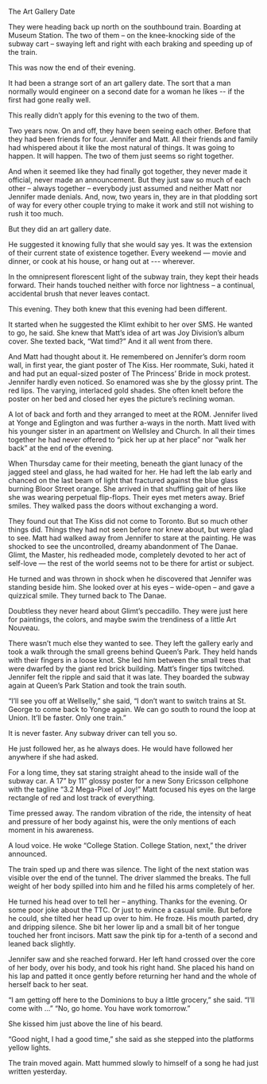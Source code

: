 The Art Gallery Date

They were heading back up north on the southbound train. Boarding at Museum Station. The two of them – on the knee-knocking side of the subway cart – swaying left and right with each braking and speeding up of the train.

This was now the end of their evening.

It had been a strange sort of an art gallery date. The sort that a man normally would engineer on a second date for a woman he likes -- if the first had gone really well.

This really didn’t apply for this evening to the two of them.

Two years now. On and off, they have been seeing each other. Before that they had been friends for four. Jennifer and Matt. All their friends and family had whispered about it like the most natural of things. It was going to happen. It will happen. The two of them just seems so right together.

And when it seemed like they had finally got together, they never made it official, never made an announcement. But they just saw so much of each other ­– always together – everybody just assumed and neither Matt nor Jennifer made denials. And, now, two years in, they are in that plodding sort of way for every other couple trying to make it work and still not wishing to rush it too much.

But they did an art gallery date.

He suggested it knowing fully that she would say yes. It was the extension of their current state of existence together. Every weekend — movie and dinner, or cook at his house, or hang out at --- wherever.

In the omnipresent florescent light of the subway train, they kept their heads forward. Their hands touched neither with force nor lightness – a continual, accidental brush that never leaves contact.

This evening. They both knew that this evening had been different.

It started when he suggested the Klimt exhibit to her over SMS. He wanted to go, he said. She knew that Matt’s idea of art was Joy Division’s album cover. She texted back, “Wat timd?” And it all went from there.

And Matt had thought about it. He remembered on Jennifer’s dorm room wall, in first year, the giant poster of The Kiss. Her roommate, Suki, hated it and had put an equal-sized poster of The Princess’ Bride in mock protest. Jennifer hardly even noticed. So enamored was she by the glossy print. The red lips. The varying, interlaced gold shades. She often knelt before the poster on her bed and closed her eyes the picture’s reclining woman.

A lot of back and forth and they arranged to meet at the ROM. Jennifer lived at Yonge and Eglington and was further a-ways in the north. Matt lived with his younger sister in an apartment on Wellsley and Church. In all their times together he had never offered to “pick her up at her place” nor “walk her back” at the end of the evening.

When Thursday came for their meeting, beneath the giant lunacy of the jagged steel and glass, he had waited for her. He had left the lab early and chanced on the last beam of light that fractured against the blue glass burning Bloor Street orange. She arrived in that shuffling gait of hers like she was wearing perpetual flip-flops. Their eyes met meters away. Brief smiles. They walked pass the doors without exchanging a word.

They found out that The Kiss did not come to Toronto. But so much other things did. Things they had not seen before nor knew about, but were glad to see. Matt had walked away from Jennifer to stare at the painting. He was shocked to see the uncontrolled, dreamy abandonment of The Danae. Glimt, the Master, his redheaded mode, completely devoted to her act of self-love — the rest of the world seems not to be there for artist or subject.

He turned and was thrown in shock when he discovered that Jennifer was standing beside him. She looked over at his eyes – wide-open – and gave a quizzical smile. They turned back to The Danae.

Doubtless they never heard about Glimt’s peccadillo. They were just here for paintings, the colors, and maybe swim the trendiness of a little Art Nouveau.

There wasn’t much else they wanted to see. They left the gallery early and took a walk through the small greens behind Queen’s Park. They held hands with their fingers in a loose knot. She led him between the small trees that were dwarfed by the giant red brick building. Matt’s finger tips twitched. Jennifer felt the ripple and said that it was late. They boarded the subway again at Queen’s Park Station and took the train south.

“I’ll see you off at Wellselly,” she said, “I don’t want to switch trains at St. George to come back to Yonge again. We can go south to round the loop at Union. It’ll be faster. Only one train.”

It is never faster. Any subway driver can tell you so.

He just followed her, as he always does. He would have followed her anywhere if she had asked.

For a long time, they sat staring straight ahead to the inside wall of the subway car. A 17” by 11” glossy poster for a new Sony Ericsson cellphone with the tagline “3.2 Mega-Pixel of Joy!” Matt focused his eyes on the large rectangle of red and lost track of everything.

Time pressed away. The random vibration of the ride, the intensity of heat and pressure of her body against his, were the only mentions of each moment in his awareness.

A loud voice. He woke “College Station. College Station, next,” the driver announced.

The train sped up and there was silence. The light of the next station was visible over the end of the tunnel. The driver slammed the breaks. The full weight of her body spilled into him and he filled his arms completely of her.

He turned his head over to tell her – anything. Thanks for the evening. Or some poor joke about the TTC. Or just to evince a casual smile. But before he could, she tilted her head up over to him. He froze. His mouth parted, dry and dripping silence. She bit her lower lip and a small bit of her tongue touched her front incisors. Matt saw the pink tip for a-tenth of a second and leaned back slightly.

Jennifer saw and she reached forward. Her left hand crossed over the core of her body, over his body, and took his right hand. She placed his hand on his lap and patted it once gently before returning her hand and the whole of herself back to her seat.

“I am getting off here to the Dominions to buy a little grocery,” she said.
“I’ll come with ...”
“No, go home. You have work tomorrow.”

She kissed him just above the line of his beard.

“Good night, I had a good time,” she said as she stepped into the platforms yellow lights.

The train moved again. Matt hummed slowly to himself of a song he had just written yesterday.
